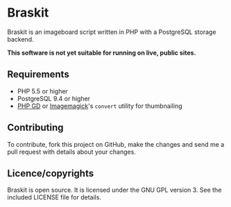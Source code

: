 # Braskit

Braskit is an imageboard script written in PHP with a PostgreSQL storage
backend.

**This software is not yet suitable for running on live, public sites.**

## Requirements

* PHP 5.5 or higher
* PostgreSQL 9.4 or higher
* [PHP GD][php-gd] or [Imagemagick][imagemagick]'s `convert` utility for
  thumbnailing

## Contributing

To contribute, fork this project on GitHub, make the changes and send me a pull
request with details about your changes.

## Licence/copyrights

Braskit is open source. It is licensed under the GNU GPL version 3. See the
included LICENSE file for details.

[php-gd]: http://www.php.net/manual/en/book.image.php
[imagemagick]: http://www.imagemagick.org/
